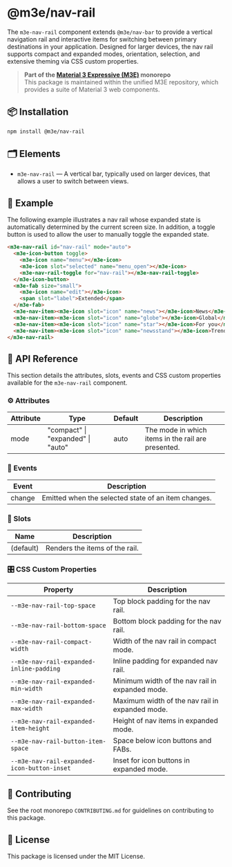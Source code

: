 # @m3e/nav-rail

The `m3e-nav-rail` component extends `@m3e/nav-bar` to provide a vertical navigation rail and interactive items for switching between primary destinations in your application. Designed for larger devices, the nav rail supports compact and expanded modes, orientation, selection, and extensive theming via CSS custom properties.

> **Part of the [Material 3 Expressive (M3E)](../../README.md) monorepo**  
> This package is maintained within the unified M3E repository, which provides a suite of Material 3 web components.

## 📦 Installation

```bash
npm install @m3e/nav-rail
```

## 🗂️ Elements

- `m3e-nav-rail` — A vertical bar, typically used on larger devices, that allows a user to switch between views.

## 🧪 Example

The following example illustrates a nav rail whose expanded state is automatically determined by the current screen size. In addition, a toggle button is used to allow the user to manually toggle the expanded state.

```html
<m3e-nav-rail id="nav-rail" mode="auto">
  <m3e-icon-button toggle>
    <m3e-icon name="menu"></m3e-icon>
    <m3e-icon slot="selected" name="menu_open"></m3e-icon>
    <m3e-nav-rail-toggle for="nav-rail"></m3e-nav-rail-toggle>
  </m3e-icon-button>
  <m3e-fab size="small">
    <m3e-icon name="edit"></m3e-icon>
    <span slot="label">Extended</span>
  </m3e-fab>
  <m3e-nav-item><m3e-icon slot="icon" name="news"></m3e-icon>News</m3e-nav-item>
  <m3e-nav-item><m3e-icon slot="icon" name="globe"></m3e-icon>Global</m3e-nav-item>
  <m3e-nav-item><m3e-icon slot="icon" name="star"></m3e-icon>For you</m3e-nav-item>
  <m3e-nav-item><m3e-icon slot="icon" name="newsstand"></m3e-icon>Trending</m3e-nav-item>
</m3e-nav-rail>
```

## 📖 API Reference

This section details the attributes, slots, events and CSS custom properties available for the `m3e-nav-rail` component.

### ⚙️ Attributes

| Attribute | Type                              | Default | Description                                        |
| --------- | --------------------------------- | ------- | -------------------------------------------------- |
| mode      | "compact" \| "expanded" \| "auto" | auto    | The mode in which items in the rail are presented. |

### 🔔 Events

| Event  | Description                                         |
| ------ | --------------------------------------------------- |
| change | Emitted when the selected state of an item changes. |

### 🧩 Slots

| Name      | Description                    |
| --------- | ------------------------------ |
| (default) | Renders the items of the rail. |

### 🎛️ CSS Custom Properties

| Property                                    | Description                                     |
| ------------------------------------------- | ----------------------------------------------- |
| `--m3e-nav-rail-top-space`                  | Top block padding for the nav rail.             |
| `--m3e-nav-rail-bottom-space`               | Bottom block padding for the nav rail.          |
| `--m3e-nav-rail-compact-width`              | Width of the nav rail in compact mode.          |
| `--m3e-nav-rail-expanded-inline-padding`    | Inline padding for expanded nav rail.           |
| `--m3e-nav-rail-expanded-min-width`         | Minimum width of the nav rail in expanded mode. |
| `--m3e-nav-rail-expanded-max-width`         | Maximum width of the nav rail in expanded mode. |
| `--m3e-nav-rail-expanded-item-height`       | Height of nav items in expanded mode.           |
| `--m3e-nav-rail-button-item-space`          | Space below icon buttons and FABs.              |
| `--m3e-nav-rail-expanded-icon-button-inset` | Inset for icon buttons in expanded mode.        |

## 🤝 Contributing

See the root monorepo `CONTRIBUTING.md` for guidelines on contributing to this package.

## 📄 License

This package is licensed under the MIT License.
